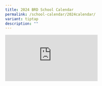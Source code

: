 ```yaml
---
title: 2024 BRD School Calendar
permalink: /school-calendar/2024calendar/
variant: tiptap
description: ""
---
```

<div class="iframe-wrapper"><iframe allowfullscreen="true" frameborder="0" src="https://calendar.google.com/calendar/embed?src=c_f434a8afbf7b8c0279006c4ade9b79d6139d2df2c75f3bcaf57e0ed8724f0fa0%40group.calendar.google.com&amp;ctz=Asia%2FSingapore"></iframe></div><p></p>